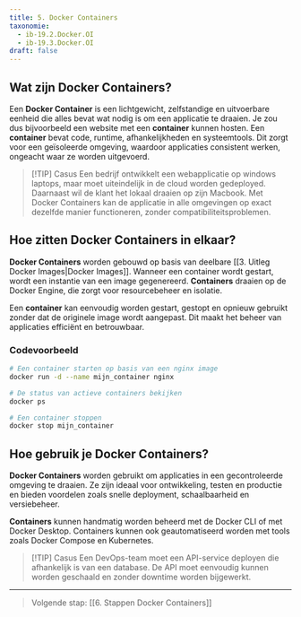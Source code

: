 ```yaml
---
title: 5. Docker Containers
taxonomie:
  - ib-19.2.Docker.OI
  - ib-19.3.Docker.OI
draft: false
---
```



## Wat zijn Docker Containers?
Een **Docker Container** is een lichtgewicht, zelfstandige en uitvoerbare eenheid die alles bevat wat nodig is om een applicatie te draaien. Je zou dus bijvoorbeeld een website met een **container** kunnen hosten. Een **container** bevat code, runtime, afhankelijkheden en systeemtools. Dit zorgt voor een geïsoleerde omgeving, waardoor applicaties consistent werken, ongeacht waar ze worden uitgevoerd.

> [!TIP] Casus 
> Een bedrijf ontwikkelt een webapplicatie op windows laptops, maar 
> moet uiteindelijk in de cloud worden gedeployed. Daarnaast wil de 
> klant het lokaal draaien op zijn Macbook. Met Docker Containers kan 
> de applicatie in alle omgevingen op exact dezelfde manier 
> functioneren, zonder compatibiliteitsproblemen.

## Hoe zitten Docker Containers in elkaar?
**Docker Containers** worden gebouwd op basis van deelbare [[3. Uitleg Docker Images|Docker Images]]. Wanneer een container wordt gestart, wordt een instantie van een image gegenereerd. **Containers** draaien op de Docker Engine, die zorgt voor resourcebeheer en isolatie.

Een **container** kan eenvoudig worden gestart, gestopt en opnieuw gebruikt zonder dat de originele image wordt aangepast. Dit maakt het beheer van applicaties efficiënt en betrouwbaar.

### Codevoorbeeld
```bash
# Een container starten op basis van een nginx image
docker run -d --name mijn_container nginx

# De status van actieve containers bekijken
docker ps

# Een container stoppen
docker stop mijn_container
```

## Hoe gebruik je Docker Containers?
**Docker Containers** worden gebruikt om applicaties in een gecontroleerde omgeving te draaien. Ze zijn ideaal voor ontwikkeling, testen en productie en bieden voordelen zoals snelle deployment, schaalbaarheid en versiebeheer.

**Containers** kunnen handmatig worden beheerd met de Docker CLI of met Docker Desktop. Containers kunnen ook geautomatiseerd worden met tools zoals Docker Compose en Kubernetes.

> [!TIP] Casus 
> Een DevOps-team moet een API-service deployen die afhankelijk is van 
> een database. De API moet eenvoudig kunnen worden geschaald en zonder 
> downtime worden bijgewerkt.

---

> Volgende stap: [[6. Stappen Docker Containers]]